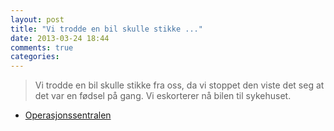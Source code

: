 ```yaml
---
layout: post
title: "Vi trodde en bil skulle stikke ..."
date: 2013-03-24 18:44
comments: true
categories: 
---
```

> Vi trodde en bil skulle stikke fra oss, da vi stoppet den viste det seg at det var en fødsel på gang. Vi eskorterer nå bilen til sykehuset.
- [Operasjonssentralen](https://twitter.com/oslopolitiops/statuses/316002521950859264)
